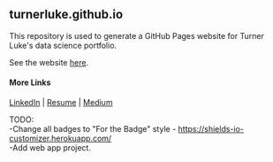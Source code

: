 ## turnerluke.github.io

This repository is used to generate a GitHub Pages website for Turner Luke's data science portfolio.

See the website [here](https://turnerluke.github.io/).


#### More Links

[LinkedIn](https://www.linkedin.com/in/turnermluke/)
|
[Resume](https://github.com/turnerluke/turnerluke/blob/main/Turner%20Luke%20Resume.pdf)
|
[Medium](https://medium.com/@turnermluke)



TODO:  
-Change all badges to "For the Badge" style - https://shields-io-customizer.herokuapp.com/  
-Add web app project.

